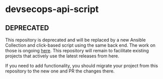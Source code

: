 # devsecops-api-script

## DEPRECATED

This repository is deprecated and will be replaced by a new Ansible Collection and click-based script using the same back end. The work on those is ongoing [here](https://github.com/RedHatGov/devsecops-api-collection). This repository will remain to facilitate existing projects that actively use the latest releases from here.

If you need to add functionality, you should migrate your project from this repository to the new one and PR the changes there.
